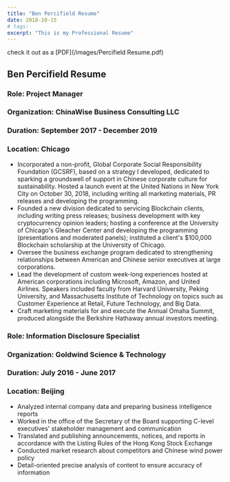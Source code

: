 ```yaml
---
title: "Ben Percifield Resume"
date: 2018-10-15
# tags:
excerpt: "This is my Professional Resume"
---
```


check it out as a [PDF](/images/Percifield Resume.pdf)

## Ben Percifield Resume

### Role: Project Manager
### Organization: ChinaWise Business Consulting LLC
### Duration: September 2017 - December 2019
### Location: Chicago
<ul>
<li>Incorporated a non-profit, Global Corporate Social Responsibility Foundation (GCSRF),
based on a strategy I developed, dedicated to sparking a groundswell of support in
Chinese corporate culture for sustainability. Hosted a launch event at the United Nations in
New York City on October 30, 2018, including writing all marketing materials, PR releases
and developing the programming.</li>
<li> Founded a new division dedicated to servicing Blockchain clients, including writing press
releases; business development with key cryptocurrency opinion leaders; hosting a
conference at the University of Chicago's Gleacher Center and developing the
programming (presentations and moderated panels); instituted a client's $100,000
Blockchain scholarship at the University of Chicago.</li>
<li>Oversee the business exchange program dedicated to strengthening relationships between
American and Chinese senior executives at large corporations.</li>
<li>Lead the development of custom week-long experiences hosted at American corporations
including Microsoft, Amazon, and United Airlines. Speakers included faculty from Harvard
University, Peking University, and Massachusetts Institute of Technology on topics such as
Customer Experience at Retail, Future Technology, and Big Data.</li>
<li>Craft marketing materials for and execute the Annual Omaha Summit, produced alongside
the Berkshire Hathaway annual investors meeting.</li>
  </ul>


### Role: Information Disclosure Specialist
### Organization: Goldwind Science & Technology
### Duration: July 2016 - June 2017
### Location: Beijing
<ul>
  <li>Analyzed internal company data and preparing business intelligence reports</li>
<li>Worked in the office of the Secretary of the Board supporting C-level executives'
stakeholder management and communication</li>
<li>Translated and publishing announcements, notices, and reports in accordance with the
Listing Rules of the Hong Kong Stock Exchange</li>
<li>Conducted market research about competitors and Chinese wind power policy</li>
<li>Detail-oriented precise analysis of content to ensure accuracy of information</li>
</ul>
